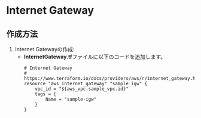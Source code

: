 # Internet Gateway

## 作成方法
1. Internet Gatewayの作成:
   * **InternetGateway.tf**ファイルに以下のコードを追加します。
        ```text
        # Internet Gateway
        # https://www.terraform.io/docs/providers/aws/r/internet_gateway.html
        resource "aws_internet_gateway" "sample_igw" {
            vpc_id = "${aws_vpc.sample_vpc.id}"
            tags = {
                Name = "sample-igw"
            }
        }
        ```


